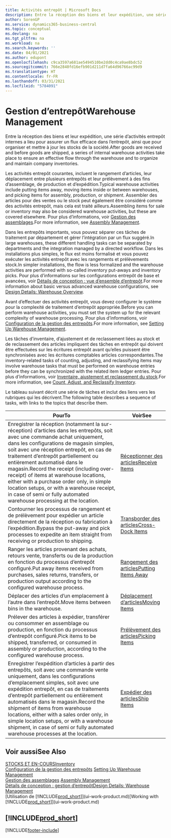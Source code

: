 ```yaml
---
title: Activités entrepôt | Microsoft Docs
description: Entre la réception des biens et leur expédition, une série d’activités entrepôt internes a lieu pour assurer un flux efficace dans l’entrepôt, ainsi que pour organiser et mettre à jour les stocks de la société.
author: SorenGP
ms.service: dynamics365-business-central
ms.topic: conceptual
ms.devlang: na
ms.tgt_pltfrm: na
ms.workload: na
ms.search.keywords: ''
ms.date: 04/01/2021
ms.author: edupont
ms.openlocfilehash: c9ca3597a681ae5494510be2dd0c4ca9ae8bdc52
ms.sourcegitcommit: 766e2840fd16efb901d211d7fa64d96766ac99d9
ms.translationtype: HT
ms.contentlocale: fr-FR
ms.lasthandoff: 03/31/2021
ms.locfileid: "5784091"
---
```

# <a name="warehouse-management"></a><span data-ttu-id="ee393-103">Gestion d’entrepôt</span><span class="sxs-lookup"><span data-stu-id="ee393-103">Warehouse Management</span></span>
<span data-ttu-id="ee393-104">Entre la réception des biens et leur expédition, une série d’activités entrepôt internes a lieu pour assurer un flux efficace dans l’entrepôt, ainsi que pour organiser et mettre à jour les stocks de la société.</span><span class="sxs-lookup"><span data-stu-id="ee393-104">After goods are received and before goods are shipped, a series of internal warehouse activities take place to ensure an effective flow through the warehouse and to organize and maintain company inventories.</span></span>

<span data-ttu-id="ee393-105">Les activités entrepôt courantes, incluent le rangement d’articles, leur déplacement entre plusieurs entrepôts et leur prélèvement à des fins d’assemblage, de production et d’expédition.</span><span class="sxs-lookup"><span data-stu-id="ee393-105">Typical warehouse activities include putting items away, moving items inside or between warehouses, and picking items for assembly, production, or shipment.</span></span> <span data-ttu-id="ee393-106">Assembler des articles pour des ventes ou le stock peut également être considéré comme des activités entrepôt, mais cela est traité ailleurs.</span><span class="sxs-lookup"><span data-stu-id="ee393-106">Assembling items for sale or inventory may also be considered warehouse activities, but these are covered elsewhere.</span></span> <span data-ttu-id="ee393-107">Pour plus d’informations, voir [Gestion des assemblages](assembly-assemble-items.md).</span><span class="sxs-lookup"><span data-stu-id="ee393-107">For more information, see [Assembly Management](assembly-assemble-items.md).</span></span>  

<span data-ttu-id="ee393-108">Dans les entrepôts importants, vous pouvez séparer ces tâches de traitement par département et gérer l’intégration par un flux suggéré.</span><span class="sxs-lookup"><span data-stu-id="ee393-108">In large warehouses, these different handling tasks can be separated by departments and the integration managed by a directed workflow.</span></span> <span data-ttu-id="ee393-109">Dans les installations plus simples, le flux est moins formalisé et vous pouvez exécuter les activités entrepôt avec les rangements et prélèvements stock.</span><span class="sxs-lookup"><span data-stu-id="ee393-109">In simpler installations, the flow is less formalized and the warehouse activities are performed with so-called inventory put-aways and inventory picks.</span></span> <span data-ttu-id="ee393-110">Pour plus d’informations sur les configurations entrepôt de base et avancées, voir [Détails de conception : vue d’ensemble d’entrepôt](design-details-warehouse-overview.md).</span><span class="sxs-lookup"><span data-stu-id="ee393-110">For more information about basic versus advanced warehouse configurations, see [Design Details: Warehouse Overview](design-details-warehouse-overview.md).</span></span>

<span data-ttu-id="ee393-111">Avant d’effectuer des activités entrepôt, vous devez configurer le système pour la complexité de traitement d’entrepôt appropriée.</span><span class="sxs-lookup"><span data-stu-id="ee393-111">Before you can perform warehouse activities, you must set the system up for the relevant complexity of warehouse processing.</span></span> <span data-ttu-id="ee393-112">Pour plus d’informations, voir [Configuration de la gestion des entrepôts](warehouse-setup-warehouse.md).</span><span class="sxs-lookup"><span data-stu-id="ee393-112">For more information, see [Setting Up Warehouse Management](warehouse-setup-warehouse.md).</span></span>

<span data-ttu-id="ee393-113">Les tâches d’inventaire, d’ajustement et de reclassement liées au stock et de reclassement des articles impliquent des tâches en entrepôt qui doivent être effectuées sur les écritures entrepôt avant qu’elles puissent être synchronisées avec les écritures comptables articles correspondantes.</span><span class="sxs-lookup"><span data-stu-id="ee393-113">The inventory-related tasks of counting, adjusting, and reclassifying items may involve warehouse tasks that must be performed on warehouse entries before they can be synchronized with the related item ledger entries.</span></span> <span data-ttu-id="ee393-114">Pour plus d’informations, voir [Inventaire, ajustement et reclassement du stock](inventory-how-count-adjust-reclassify.md).</span><span class="sxs-lookup"><span data-stu-id="ee393-114">For more information, see [Count, Adjust, and Reclassify Inventory](inventory-how-count-adjust-reclassify.md).</span></span>

 <span data-ttu-id="ee393-115">Le tableau suivant décrit une série de tâches et inclut des liens vers les rubriques qui les décrivent.</span><span class="sxs-lookup"><span data-stu-id="ee393-115">The following table describes a sequence of tasks, with links to the topics that describe them.</span></span>   

|<span data-ttu-id="ee393-116">**Pour**</span><span class="sxs-lookup"><span data-stu-id="ee393-116">**To**</span></span>|<span data-ttu-id="ee393-117">**Voir**</span><span class="sxs-lookup"><span data-stu-id="ee393-117">**See**</span></span>|  
|------------|-------------|  
|<span data-ttu-id="ee393-118">Enregistrer la réception (notamment la sur-réception) d’articles dans les entrepôts, soit avec une commande achat uniquement, dans les configurations de magasin simples, soit avec une réception entrepôt, en cas de traitement d’entrepôt partiellement ou entièrement automatisé dans le magasin.</span><span class="sxs-lookup"><span data-stu-id="ee393-118">Record the receipt (including over-receipt) of items at warehouse locations, either with a purchase order only, in simple location setups, or with a warehouse receipt, in case of semi or fully automated warehouse processing at the location.</span></span>|[<span data-ttu-id="ee393-119">Réceptionner des articles</span><span class="sxs-lookup"><span data-stu-id="ee393-119">Receive Items</span></span>](warehouse-how-receive-items.md)|
|<span data-ttu-id="ee393-120">Contourner les processus de rangement et de prélèvement pour expédier un article directement de la réception ou fabrication à l’expédition.</span><span class="sxs-lookup"><span data-stu-id="ee393-120">Bypass the put-away and pick processes to expedite an item straight from receiving or production to shipping.</span></span>|[<span data-ttu-id="ee393-121">Transborder des articles</span><span class="sxs-lookup"><span data-stu-id="ee393-121">Cross-Dock Items</span></span>](warehouse-how-to-cross-dock-items.md)|    
|<span data-ttu-id="ee393-122">Ranger les articles provenant des achats, retours vente, transferts ou de la production en fonction du processus d’entrepôt configuré.</span><span class="sxs-lookup"><span data-stu-id="ee393-122">Put away items received from purchases, sales returns, transfers, or production output according to the configured warehouse process.</span></span>|[<span data-ttu-id="ee393-123">Rangement des articles</span><span class="sxs-lookup"><span data-stu-id="ee393-123">Putting Items Away</span></span>](warehouse-put-away-items.md)|
|<span data-ttu-id="ee393-124">Déplacer des articles d’un emplacement à l’autre dans l’entrepôt.</span><span class="sxs-lookup"><span data-stu-id="ee393-124">Move items between bins in the warehouse.</span></span>|[<span data-ttu-id="ee393-125">Déplacement d’articles</span><span class="sxs-lookup"><span data-stu-id="ee393-125">Moving Items</span></span>](warehouse-move-items.md)|
|<span data-ttu-id="ee393-126">Prélever des articles à expédier, transférer ou consommer en assemblage ou production, en fonction du processus d’entrepôt configuré.</span><span class="sxs-lookup"><span data-stu-id="ee393-126">Pick items to be shipped, transferred, or consumed in assembly or production, according to the configured warehouse process.</span></span>|[<span data-ttu-id="ee393-127">Prélèvement des articles</span><span class="sxs-lookup"><span data-stu-id="ee393-127">Picking Items</span></span>](warehouse-pick-items.md)|
|<span data-ttu-id="ee393-128">Enregistrer l’expédition d’articles à partir des entrepôts, soit avec une commande vente uniquement, dans les configurations d’emplacement simples, soit avec une expédition entrepôt, en cas de traitements d’entrepôt partiellement ou entièrement automatisés dans le magasin.</span><span class="sxs-lookup"><span data-stu-id="ee393-128">Record the shipment of items from warehouse locations, either with a sales order only, in simple location setups, or with a warehouse shipment, in case of semi or fully automated warehouse processes at the location.</span></span>|[<span data-ttu-id="ee393-129">Expédier des articles</span><span class="sxs-lookup"><span data-stu-id="ee393-129">Ship Items</span></span>](warehouse-how-ship-items.md)|  

## <a name="see-also"></a><span data-ttu-id="ee393-130">Voir aussi</span><span class="sxs-lookup"><span data-stu-id="ee393-130">See Also</span></span>  
[<span data-ttu-id="ee393-131">STOCKS ET EN-COURS</span><span class="sxs-lookup"><span data-stu-id="ee393-131">Inventory</span></span>](inventory-manage-inventory.md)  
<span data-ttu-id="ee393-132">[Configuration de la gestion des entrepôts](warehouse-setup-warehouse.md)   </span><span class="sxs-lookup"><span data-stu-id="ee393-132">[Setting Up Warehouse Management](warehouse-setup-warehouse.md)   </span></span>  
<span data-ttu-id="ee393-133">[Gestion des assemblages](assembly-assemble-items.md)  </span><span class="sxs-lookup"><span data-stu-id="ee393-133">[Assembly Management](assembly-assemble-items.md)  </span></span>  
[<span data-ttu-id="ee393-134">Détails de conception : gestion d’entrepôt</span><span class="sxs-lookup"><span data-stu-id="ee393-134">Design Details: Warehouse Management</span></span>](design-details-warehouse-management.md)  
<span data-ttu-id="ee393-135">[Utilisation de [!INCLUDE[prod_short](includes/prod_short.md)]](ui-work-product.md)</span><span class="sxs-lookup"><span data-stu-id="ee393-135">[Working with [!INCLUDE[prod_short](includes/prod_short.md)]](ui-work-product.md)</span></span>  

## [!INCLUDE[prod_short](includes/free_trial_md.md)]  


[!INCLUDE[footer-include](includes/footer-banner.md)]